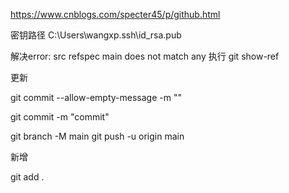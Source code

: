 https://www.cnblogs.com/specter45/p/github.html

密钥路径 
C:\Users\wangxp\.ssh\id_rsa.pub

解决error: src refspec main does not match any
执行
git show-ref


更新

git commit --allow-empty-message -m ""

git commit -m "commit"

git branch -M main
git push -u origin main

新增

git add .